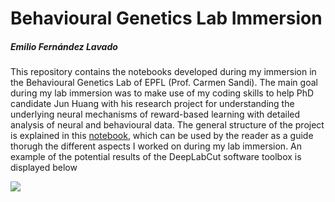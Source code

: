 # Behavioural Genetics Lab Immersion 
##### Emilio Fernández Lavado

This repository contains the notebooks developed during  my immersion in the Behavioural Genetics Lab of EPFL (Prof. Carmen Sandi). The main goal during my lab immersion was to make use of my coding skills to help PhD candidate Jun Huang with his research project for understanding the underlying neural mechanisms of reward-based learning with detailed analysis of neural and behavioural data. The general structure of the project is explained in this [notebook](FinalNotebook.ipynb), which can be used by the reader as a guide thorugh the different aspects I worked on during my lab immersion. An example of the potential results of the DeepLabCut software toolbox is displayed below

![](Multimedia/normal_speed.gif)

